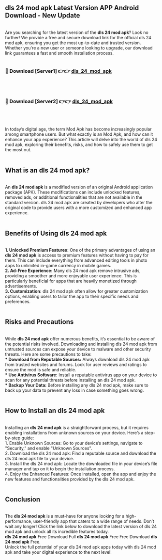 ## dls 24 mod apk Latest Version APP Android Download - New Update
<br>
Are you searching for the latest version of the <strong>dls 24 mod apk</strong>? Look no further! We provide a free and secure download link for the official dls 24 mod apk, ensuring you get the most up-to-date and trusted version. Whether you're a new user or someone looking to upgrade, our download link guarantees a fast and smooth installation process.
<br>
<br>
<h3>🔴 Download [Server1] 👉👉 <a href="https://modyolo.store/dls+24+mod+apk">dls_24_mod_apk</a></h3><br>
<br>
<h3>🔴 Download [Server2] 👉👉 <a href="https://modyolo.store/dls+24+mod+apk">dls_24_mod_apk</a></h3><br>
<br>
<br>
In today’s digital age, the term Mod Apk has become increasingly popular among smartphone users. But what exactly is an Mod Apk, and how can it enhance your app experience? This article will delve into the world of dls 24 mod apk, exploring their benefits, risks, and how to safely use them to get the most out.
<br>
<br>
<h2>What is an dls 24 mod apk?</h2>
<br>
An <strong>dls 24 mod apk</strong> is a modified version of an original Android application package (APK). These modifications can include unlocked features, removed ads, or additional functionalities that are not available in the standard version. dls 24 mod apk are created by developers who alter the original code to provide users with a more customized and enhanced app experience.
<br>
<br>
<h2>Benefits of Using dls 24 mod apk</h2>
<br>
<strong> 1. Unlocked Premium Features:</strong> One of the primary advantages of using an <strong>dls 24 mod apk</strong> is access to premium features without having to pay for them. This can include everything from advanced editing tools in photo apps to unlimited in-game currency in mobile games.
<br>
<strong> 2. Ad-Free Experience:</strong> Many dls 24 mod apk remove intrusive ads, providing a smoother and more enjoyable user experience. This is particularly beneficial for apps that are heavily monetized through advertisements.
<br>
<strong> 3. Customization:</strong> dls 24 mod apk often allow for greater customization options, enabling users to tailor the app to their specific needs and preferences.
<br>
<br>
<h2>Risks and Precautions</h2>
<br>
While <strong>dls 24 mod apk</strong> offer numerous benefits, it’s essential to be aware of the potential risks involved. Downloading and installing dls 24 mod apk from untrusted sources can expose your device to malware and other security threats. Here are some precautions to take:
<br>
<strong> * Download from Reputable Sources:</strong> Always download dls 24 mod apk from trusted websites and forums. Look for user reviews and ratings to ensure the mod is safe and reliable.
<br>
<strong> * Use Antivirus Software:</strong> Install a reputable antivirus app on your device to scan for any potential threats before installing an dls 24 mod apk.
<br>
<strong> * Backup Your Data:</strong> Before installing any dls 24 mod apk, make sure to back up your data to prevent any loss in case something goes wrong.
<br>
<br>
<h2>How to Install an dls 24 mod apk</h2>
<br>
Installing an <strong>dls 24 mod apk</strong> is a straightforward process, but it requires enabling installations from unknown sources on your device. Here’s a step-by-step guide:
<br>
 1. Enable Unknown Sources: Go to your device’s settings, navigate to "Security," and enable "Unknown Sources".
<br>
 2. Download the dls 24 mod apk: Find a reputable source and download the dls 24 mod apk file to your device.
<br>
 3. Install the dls 24 mod apk: Locate the downloaded file in your device’s file manager and tap on it to begin the installation process.
<br>
 4. Enjoy the Enhanced Features: Once installed, open the app and enjoy the new features and functionalities provided by the dls 24 mod apk.
<br>
<br>
<h2><strong>Conclusion</strong></h2>
<br>
The <strong>dls 24 mod apk</strong> is a must-have for anyone looking for a high-performance, user-friendly app that caters to a wide range of needs. Don’t wait any longer! Click the link below to download the latest version of dls 24 mod apk and unlock all its incredible features today.
<br>
<strong>dls 24 mod apk</strong> Free Download Full <strong>dls 24 mod apk</strong> Free Free Download <strong>dls 24 mod apk</strong> Free.
<br>
Unlock the full potential of your dls 24 mod apk apps today with dls 24 mod apk and take your digital experience to the next level!